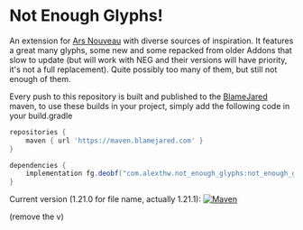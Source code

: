 # Not Enough Glyphs!

An extension for [Ars Nouveau](https://www.curseforge.com/minecraft/mc-mods/ars-nouveau) with diverse sources of inspiration.
It features a great many glyphs, some new and some repacked from older Addons that slow to update (but will work with
NEG and their versions will have priority, it's not a full replacement). Quite possibly too many of them, but still not
enough of them.

Every push to this repository is built and published to the [BlameJared](https://maven.blamejared.com) maven, to use
these builds in your project, simply add the following code in your build.gradle

```gradle
repositories {
    maven { url 'https://maven.blamejared.com' }
}

dependencies {
    implementation fg.deobf("com.alexthw.not_enough_glyphs:not_enough_glyphs-[MC_VERSION]:[VERSION]")
}
```

Current version (1.21.0 for file name, actually 1.21.1):
[![Maven](https://img.shields.io/maven-metadata/v?label=&color=C71A36&metadataUrl=https%3A%2F%2Fmaven.blamejared.com%2Fcom%2Falexthw%2Fnot_enough_glyphs%2Fnot_enough_glyphs-1.21.0%2Fmaven-metadata.xml&style=flat-square)](https://maven.blamejared.com/com/hollingsworth/ars_nouveau/ars_nouveau-1.20.1/)

(remove the v)
